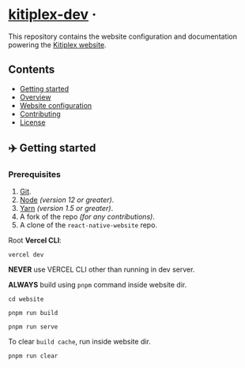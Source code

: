 # [kitiplex-dev](https://github.com/kitiplex) &middot;

This repository contains the website configuration and documentation powering the [Kitiplex website](https://kitiplex.vercel.app/).


## Contents

- [Getting started](#contents)
- [Overview](#contents)
- [Website configuration](#contents)
- [Contributing](#contents)
- [License](#contents)

## ✈️ Getting started

### Prerequisites

1.  [Git](https://git-scm.com/downloads).
1.  [Node](https://nodejs.org/en/download/) _(version 12 or greater)_.
1.  [Yarn](https://yarnpkg.com/lang/en/docs/install/) _(version 1.5 or greater)_.
1.  A fork of the repo _(for any contributions)_.
1.  A clone of the `react-native-website` repo.




Root **Vercel CLI**:

```
vercel dev
```

**NEVER** use VERCEL CLI other than running in dev server.

**ALWAYS** build using ``pnpm`` command inside website dir.

```
cd website
```

```
pnpm run build
```

```
pnpm run serve
```

To clear ``build cache``, run inside website dir.

```
pnpm run clear
```

